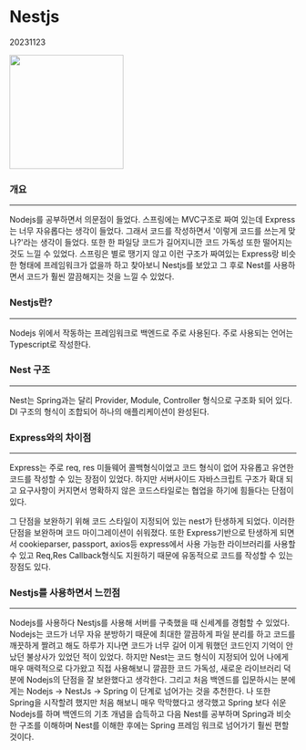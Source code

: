 # Nestjs
20231123

<img src="https://github.com/ljm9894/study/assets/104000115/a754baa3-56f4-452f-b74f-1e388795f6bc" width="200" height="200"/>

### 개요
---
Nodejs를 공부하면서 의문점이 들었다. 스프링에는 MVC구조로 짜여 있는데 Express는 너무 자유롭다는 생각이 들었다. 그래서 코드를 작성하면서 '이렇게 코드를 쓰는게 맞나?'라는 생각이 들었다. 또한 한 파일당 코드가 길어지니깐 코드 가독성 또한 떨어지는 것도 느낄 수 있었다. 스프링은 별로 땡기지 않고 이런 구조가 짜여있는 Express랑 비슷한 형태에 프레임워크가 없을까 하고 찾아보니 Nestjs를 보았고 그 후로 Nest를 사용하면서 코드가 훨씬 깔끔해지는 것을 느낄 수 있었다.

### Nestjs란?
---
Nodejs 위에서 작동하는 프레임워크로 백엔드로 주로 사용된다. 주로 사용되는 언어는 Typescript로 작성한다.


### Nest 구조
---
Nest는 Spring과는 달리 Provider, Module, Controller 형식으로 구조화 되어 있다. DI 구조의 형식이 조합되어 하나의 애플리케이션이 완성된다.


### Express와의 차이점
---
Express는 주로 req, res 미들웨어 콜백형식이었고 코드 형식이 없어 자유롭고 유연한 코드를 작성할 수 있는 장점이 있었다. 하지만 서버사이드 자바스크립트 구조가 확대 되고 요구사항이 커지면서 명확하지 않은 코드스타일로는 협업을 하기에 힘들다는 단점이 있다. 

그 단점을 보완하기 위해 코드 스타일이 지정되어 있는 nest가 탄생하게 되었다.
이러한 단점을 보완하며 코드 마이그레이션이 쉬워졌다. 또한 Express기반으로 탄생하게 되면서 cookieparser, passport, axios등 express에서 사용 가능한 라이브러리를 사용할 수 있고 Req,Res Callback형식도 지원하기 때문에 유동적으로 코드를 작성할 수 있는 장점도 있다.

### Nestjs를 사용하면서 느낀점
---
Nodejs를 사용하다 Nestjs를 사용해 서버를 구축했을 때 신세계를 경험할 수 있었다. 
Nodejs는 코드가 너무 자유 분방하기 때문에 최대한 깔끔하게 파일 분리를 하고 코드를 깨끗하게 짤려고 해도 하루가 지나면 코드가 너무 길어 이게 뭐했던 코드인지 기억이 안 났던 불상사가 있었던 적이 있었다. 하지만 Nest는 코드 형식이 지정되어 있어 나에게 매우 매력적으로 다가왔고 직접 사용해보니 깔끔한 코드 가독성, 새로운 라이브러리 덕분에 Nodejs의 단점을 잘 보완했다고 생각한다. 그리고 처음 백엔드를 입문하시는 분에게는 Nodejs -> NestJs -> Spring 이 단계로 넘어가는 것을 추천한다. 나 또한 Spring을 시작할려 했지만 처음 해보니 매우 막막했다고 생각했고 Spring 보다 쉬운 Nodejs를 하며 백엔드의 기초 개념을 습득하고 다음 Nest를 공부하며 Spring과 비슷한 구조를 이해하며 Nest를 이해한 후에는 Spring 프레임 워크로 넘어가기 훨씬 편할 것이다. 



